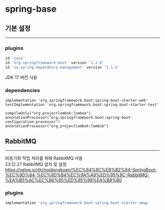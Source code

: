 # spring-base

## 기본 설정

---
### plugins
```groovy
id 'java'
id 'org.springframework.boot' version '3.2.0'
id 'io.spring.dependency-management' version '1.1.4'
```
JDK 17 버전 사용

### dependencies
```dependencies
implementation 'org.springframework.boot:spring-boot-starter-web'
testImplementation 'org.springframework.boot:spring-boot-starter-test'

compileOnly("org.projectlombok:lombok")
annotationProcessor("org.springframework.boot:spring-boot-configuration-processor")
annotationProcessor("org.projectlombok:lombok")
```
## RabbitMQ

---
비동기화 작업 처리를 위해 RabbitMQ 사용 <br>
23.12.27 RabbitMQ 설치 및 설정 <br>
https://velog.io/@choidongkuen/%EC%84%9C%EB%B2%84-SpringBoot-%EC%9D%84-%EC%9D%B4%EC%9A%A9%ED%95%9C-RabbitMQ-%EA%B5%AC%EC%B6%95%ED%95%98%EA%B8%B0


### plugins
```groovy
implementation 'org.springframework.boot:spring-boot-starter-amqp'
```

